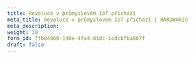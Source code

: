```yaml
---
title: Revoluce v průmyslovém IoT přichází
meta_title: Revoluce v průmyslovém IoT přichází | HARDWARIO
meta_description:
weight: 30
form_id: ffb04866-140e-4fa4-81dc-1cdcbfba067f
draft: false
---
```

